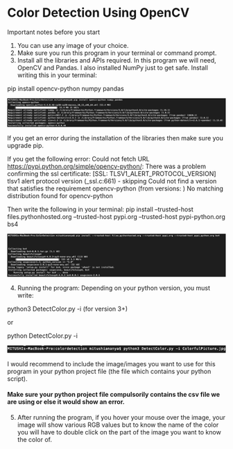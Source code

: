 # Color Detection Using OpenCV 
Important notes before you start

1.  You can use any image of your choice. 
2. Make sure you run this program in your terminal or command prompt. 
3. Install all the libraries and APIs required. In this program we will need, OpenCV and Pandas. I also installed NumPy just to get safe. 
Install writing this in your terminal: 

pip install opencv-python numpy pandas

![](TerminalImages/TerminalSS2.png) 

If you get an error during the installation of the libraries then make sure you upgrade pip.

If you get the following error: 
Could not fetch URL https://pypi.python.org/simple/opencv-python/: There was a problem confirming the ssl certificate: [SSL: TLSV1_ALERT_PROTOCOL_VERSION] tlsv1 alert protocol version (_ssl.c:661) - skipping Could not find a version that satisfies the requirement opencv-python (from versions: ) No matching distribution found for opencv-python

Then write the following in your terminal:
pip install –trusted-host files.pythonhosted.org –trusted-host pypi.org –trusted-host pypi-python.org bs4

![](TerminalImages/TerminalSS3.png) 

4. Running the program: 
Depending on your python version, you must write:

python3 DetectColor.py -i <image-path>  (for version 3+) 

or

python DetectColor.py -i <image-path>  

![](TerminalImages/TerminalSS1.png)

I would recommend to include the image/images you want to use for this program in your python project file (the file which contains your python script). 

#### Make sure your python project file compulsorily contains the csv file we are using or else it would show an error. 

5. After running the program, if you hover your mouse over the image, your image will show various RGB values but to know the name of the color you will have to double click on the part of the image you want to know the color of. 
